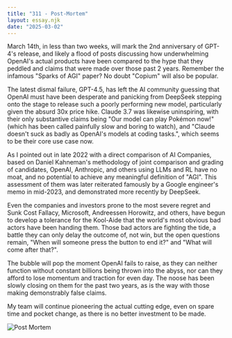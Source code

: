 ```yaml
---
title: "311 - Post-Mortem"
layout: essay.njk
date: "2025-03-02"
---
```


March 14th, in less than two weeks, will mark the 2nd anniversary of GPT-4's release, and likely a flood of posts discussing how underwhelming OpenAI's actual products have been compared to the hype that they peddled and claims that were made over those past 2 years. Remember the infamous "Sparks of AGI" paper? No doubt "Copium" will also be popular.

The latest dismal failure, GPT-4.5, has left the AI community guessing that OpenAI must have been desperate and panicking from DeepSeek stepping onto the stage to release such a poorly performing new model, particularly given the absurd 30x price hike. Claude 3.7 was likewise uninspiring, with their only substantive claims being "Our model can play Pokémon now!" (which has been called painfully slow and boring to watch), and "Claude doesn't suck as badly as OpenAI's models at coding tasks.", which seems to be their core use case now.

As I pointed out in late 2022 with a direct comparison of AI Companies, based on Daniel Kahneman's methodology of joint comparison and grading of candidates, OpenAI, Anthropic, and others using LLMs and RL have no moat, and no potential to achieve any meaningful definition of "AGI". This assessment of them was later reiterated famously by a Google engineer's memo in mid-2023, and demonstrated more recently by DeepSeek.

Even the companies and investors prone to the most severe regret and Sunk Cost Fallacy, Microsoft, Andreessen Horowitz, and others, have begun to develop a tolerance for the Kool-Aide that the world's most obvious bad actors have been handing them. Those bad actors are fighting the tide, a battle they can only delay the outcome of, not win, but the open questions remain, "When will someone press the button to end it?" and "What will come after that?". 

The bubble will pop the moment OpenAI fails to raise, as they can neither function without constant billions being thrown into the abyss, nor can they afford to lose momentum and traction for even day. The noose has been slowly closing on them for the past two years, as is the way with those making demonstrably false claims. 

My team will continue pioneering the actual cutting edge, even on spare time and pocket change, as there is no better investment to be made.

![Post Mortem](https://media.licdn.com/dms/image/v2/D5622AQE2Pw0rXJrH3Q/feedshare-shrink_800/B56ZVUsfRyGQAk-/0/1740882704403?e=1744243200&v=beta&t=13CQYQoXe0BvoAs4J1-N2xdEfi9GB_4Wwo8jyfZrHsc)